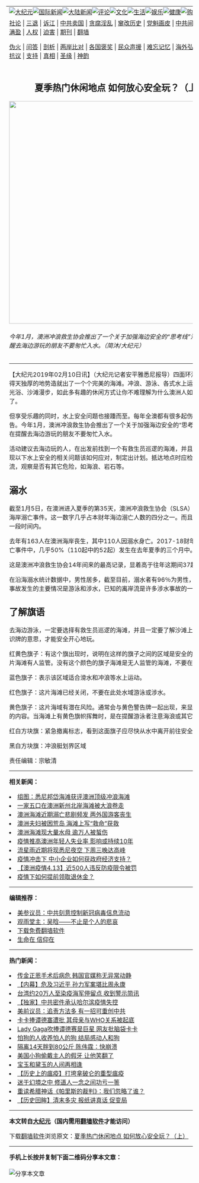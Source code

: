 <a name="1" id="1" target="_blank"></a><span id="1"></span>
<table align=center border="0"><tr><td colspan="2" VALIGN=TOP><a href="/gb/nsc413.md#1"><img src="https://raw.githubusercontent.com/wfruxc2424/www/master/t/djy/1.jpg" title="大纪元"></a><a href="/gb/n24hr.md#1"><img src="https://raw.githubusercontent.com/wfruxc2424/www/master/t/djy/3.jpg" title="国际新闻"></a><a href="/gb/nsc413.md#1"><img src="https://raw.githubusercontent.com/wfruxc2424/www/master/t/djy/4.jpg" title="大陆新闻"></a><a href="/gb/news392.md#1"><img src="https://raw.githubusercontent.com/wfruxc2424/www/master/t/djy/5.jpg" title="评论"></a><a href="/gb/news2007.md#1"><img src="https://raw.githubusercontent.com/wfruxc2424/www/master/t/djy/6.jpg" title="文化"></a><a href="/gb/news2008.md#1"><img src="https://raw.githubusercontent.com/wfruxc2424/www/master/t/djy/7.jpg" title="生活"></a><a href="/gb/ncyule.md#1"><img src="https://raw.githubusercontent.com/wfruxc2424/www/master/t/djy/8.jpg" title="娱乐"></a><a href="/gb/nsc1002.md#1"><img src="https://raw.githubusercontent.com/wfruxc2424/www/master/t/djy/9.jpg" title="健康"><a href="https://www.youlucky.com"><img src="https://raw.githubusercontent.com/wfruxc2424/www/master/t/djy/10.jpg" title="购物"></a><a href="https://donate.epochtimes.com/?utm_medium=epochtimes&utm_source=referral&utm_campaign=donate_button_djyarticleheader"><img src="https://raw.githubusercontent.com/wfruxc2424/www/master/t/djy/12.jpg" title="捐款"></a></td></tr>
<tr><td colspan="2" VALIGN=TOP><a target="_blank" href="/gb/9p.md#1">社论</a> | <a target="_blank" href="/gb/nf5657.md#1">三退</a> | <a target="_blank" href="/gb/nf6124.md#1">诉江</a> | <a target="_blank" href="/gb/nf1176117.md#1">中共卖国</a> | <a target="_blank" href="/gb/nf5773.md#1">贪腐淫乱</a> | <a target="_blank" href="/gb/nf1176115.md#1">窜改历史</a> | <a target="_blank" href="/gb/nf1176107.md#1">党魁画皮</a> | <a target="_blank" href="/gb/nf1320400.md#1">中共间谍</a> | <a target="_blank" href="/gb/nf1176114.md#1">破坏传统</a> | <a target="_blank" href="https://github.com/wfruxc2424/ntdtv/blob/master/gb/prog447_1.md#1">恶贯满盈</a> | <a target="_blank" href="/gb/ncid278.md#1">人权</a> | <a target="_blank" href="/gb/nf1176111.md#1">迫害</a> | <a target="_blank" href="https://gitlab.com/szzd1/mh-qikan/blob/master/README.md#1">期刊</a> | <a target="_blank" href="https://github.com/bannedbook/fanqiang/wiki">翻墙</a></p><p><a target="_blank" href="/gb/nf5562.md#1">伪火</a> | <a target="_blank" href="/gb/nf4378.md#1">问答</a> | <a target="_blank" href="/gb/nf5792.md#1">剖析</a> | <a target="_blank" href="/gb/nf5735.md#1">两岸比对</a> | <a target="_blank" href="/gb/nf6119.md#1">各国褒奖</a> | <a target="_blank" href="/gb/nf6120.md#1">民众声援</a> | <a target="_blank" href="/gb/nf1188594.md#1">难忘记忆</a> | <a target="_blank" href="/gb/nf3180.md#1">海外弘传</a> | <a target="_blank" href="/gb/nf5410.md#1">万人上访</a> | <a target="_blank" href="https://github.com/wfruxc2424/ntdtv/blob/master/gb/prog1530_1.md#1">和平抗议</a> | <a target="_blank" href="/gb/nf4386.md#1">支持</a> | <a target="_blank" href="/gb/nf4389.md#1">真相</a> | <a target="_blank" href="/gb/nf5790.md#1">圣缘</a> | <a target="_blank" href="/gb/nf4786.md#1">神韵</a></td></tr>
<tr><td VALIGN=TOP width="626"><h2 align=center>夏季热门休闲地点 如何放心安全玩？（上）</h2>
<img width="600" src="https://i.epochtimes.com/assets/uploads/2019/02/DSC_1403-600x400.jpg" />
<h6>今年1月，澳洲冲浪救生协会推出了一个关于加强海边安全的“思考线”活动。旨在提醒去海边游玩的朋友不要匆忙入水。（简沐/大纪元）
</h6>
<hr>
<p>【大纪元2019年02月10日讯】（大纪元记者安平雅悉尼报导）四面环海的<ahref="/gb/tag/%E6%BE%B3%E6%B4%B2.md#1">澳洲</a>因其得天独厚的地势造就出了一个个完美的<ahref="/gb/tag/%E6%B5%B7%E6%BB%A9.md#1">海滩</a>。<ahref="/gb/tag/%E5%86%B2%E6%B5%AA.md#1">冲浪</a>、游泳、各式水上运动；野餐、阳光浴、沙滩漫步，如此多有趣的休闲方式让你不难理解为什么澳洲人如此热爱海滩了。</p>
<p>但享受乐趣的同时，水上安全问题也接踵而至。每年全澳都有很多起伤亡事件的报告。今年1月，<ahref="/gb/tag/%E6%BE%B3%E6%B4%B2.md#1">澳洲</a><ahref="/gb/tag/%E5%86%B2%E6%B5%AA.md#1">冲浪</a>救生协会推出了一个关于加强海边安全的“思考线”活动。旨在提醒去海边游玩的朋友不要匆忙入水。</p>
<p>活动建议去海边玩的人，在出发前找到一个有救生员巡逻的<ahref="/gb/tag/%E6%B5%B7%E6%BB%A9.md#1">海滩</a>，并且要了解如果出现以下水上安全的相关问题该如何应对，制定出计划。抵达地点时应检查是否有离岸流，观察是否有其它危险，如海浪、岩石等。</p>
<h2>溺水</h2>
<p>截至1月5日，在澳洲进入夏季的第35天，澳洲冲浪救生协会（SLSA）已记录了23起海岸溺亡事件。这一数字几乎占本财年海边溺亡人数的四分之一。而且是在这么短的一段时间内。</p>
<p>去年有163人在澳洲海岸丧生，其中110人因溺水身亡。2017-18财年发生的海边溺亡事件中，几乎50%（110起中的52起）发生在去年夏季的三个月中。</p>
<p>这是澳洲冲浪救生协会14年间来的最高记录，显着高于往年这期间37起的平均值。</p>
<p>在沿海溺水统计数据中，男性居多，截至目前，溺水者有96％为男性，4％是女性。事故发生的主要情况是游泳和涉水，已知的离岸流是许多涉水事故的一个因素。</p>
<h2>了解旗语</h2>
<p>去海边游泳，一定要选择有救生员巡逻的海滩，并且一定要了解沙滩上旗帜和一些标识牌的意思，才能安全开心地玩。</p>
<p>红黄色旗子：有这个旗出现时，说明在这样的旗子之间的区域是安全的游泳区域，这片海滩有人监管。没有这个颜色的旗子海滩是无人监管的海滩，不要在这里游泳。</p>
<p>蓝色旗子：表示该区域适合滑水和冲浪等水上运动。</p>
<p>红色旗子：这片海滩已经关闭，不要在此处水域游泳或涉水。</p>
<p>黄色旗子：这片海域有潜在风险。通常会与黄色警告牌一起出现，来显示你需要注意的内容。当海滩上有黄色旗帜挥舞时，是在提醒游泳者注意海浪或其它危险。</p>
<p>红白方块旗：紧急撤离标志，看到这面旗子应尽快从水中离开前往安全地带。</p>
<p>黑白方块旗：冲浪艇划界区域</p>
<p>责任编辑：宗敏清</p>

<hr>


<strong>相关新闻：</strong>
<li><a href="/gb/17/12/3/n9919323.md#1">组图：悉尼邦岱海滩获评澳洲顶级冲浪海滩</a></li>
<li><a href="/gb/17/12/18/n9968335.md#1">一家五口在澳洲新州北岸海滩被大浪卷走</a></li>
<li><a href="/gb/17/12/18/n9969730.md#1">澳洲海滩近期溺亡悲剧频发 两外国游客丧生</a></li>
<li><a href="/gb/18/2/22/n10162323.md#1">澳洲夫妇被困荒岛 海滩上写“救命”获救</a></li>
<li><a href="/gb/19/1/7/n10959898.md#1">澳洲海滩现大量水母 逾万人被蜇伤</a></li>
<li><a href="/gb/20/4/16/n12035383.md#1">疫情推高澳洲年轻人失业率 影响或持续10年</a></li>
<li><a href="/gb/20/4/16/n12035216.md#1">流星雨近期将现悉尼夜空 下周三晚达高峰</a></li>
<li><a href="/gb/20/4/14/n12029570.md#1">疫情冲击下 中小企业如何获政府经济支持？</a></li>
<li><a href="/gb/20/4/13/n12026412.md#1">【澳洲疫情4.13】近500人违反防疫限令被罚</a></li>
<li><a href="/gb/20/4/13/n12026082.md#1">疫情下如何提前领取退休金？</a></li>
<hr>


<strong>编辑推荐：</strong>
<li><a href="/gb/20/2/22/n11887949.md#1">美参议员：中共刻意控制新冠病毒信息流动</a></li>
<li><a href="/gb/19/5/26/n11280593.md#1" target="_blank">观雨堂主：吴晗——不止是个人的悲哀</a></li><li><a href="https://github.com/bannedbook/fanqiang/wiki" target="_blank">下载免费翻墙软件</a></li><li><a href="/gb/14/5/28/n4165491.md#1" target="_blank">生命在 信仰在</a></li>
<hr>

<strong>热门新闻：</strong>
<li><a href="/gb/20/4/21/n12047939.md#1">传金正恩手术后病危 韩国官媒称无异常动静</a></li>
<li><a href="/gb/20/4/20/n12045614.md#1">【内幕】危及习近平 孙力军案堪比周永康</a></li>
<li><a href="/gb/20/4/18/n12041829.md#1">台湾约20万人至染疫海军停留点 收到警示简讯</a></li>
<li><a href="/gb/20/4/21/n12047737.md#1">【独家】中共密件承认哈尔滨疫情失控</a></li>
<li><a href="/gb/20/4/19/n12044540.md#1">美前议员：追责方法多 有一招可重创中共</a></li>
<li><a href="/gb/20/4/20/n12046904.md#1">卡卡捧谭德塞遭批 其母亲与WHO关系被起底</a></li>
<li><a href="/gb/20/4/19/n12044473.md#1">Lady Gaga吹捧谭德赛是巨星 网友批脑袋卡卡</a></li>
<li><a href="/gb/20/4/19/n12043178.md#1">怕狗的人收养怕人的狗 结局感动人和狗</a></li>
<li><a href="/gb/20/4/20/n12046991.md#1">隔离14天胖到80公斤 陈伟霆：快崩溃</a></li>
<li><a href="/gb/20/4/20/n12045923.md#1">美国小狗偷戴主人的假牙 让他笑翻了</a></li>
<li><a href="/gb/20/4/19/n12044305.md#1">宝玉和黛玉的人间再相逢</a></li>
<li><a href="/gb/20/4/12/n12025238.md#1">【历史上的瘟疫】打垮拿破仑的重型瘟疫</a></li>
<li><a href="/gb/20/4/19/n12043793.md#1">迷于幻境之中 修道人一念之间功亏一篑</a></li>
<li><a href="/gb/20/4/14/n12029632.md#1">重读希腊神话《帕里斯的裁判》：我们忽略了谁？</a></li>
<li><a href="/gb/20/4/19/n12043540.md#1">【历史回眸】清末多灾 报纸讲真话 促变局</a></li>
<hr>

<strong>本文转自<a href="https://www.epochtimes.com">大纪元</a>（国内需用<a href="https://github.com/bannedbook/fanqiang/wiki">翻墙软件</a>才能访问）</strong><p>下载<a href="https://github.com/bannedbook/fanqiang/wiki">翻墙软件</a>浏览原文：<a href="https://www.epochtimes.com/gb/19/2/10/n11035672.htm">夏季热门休闲地点 如何放心安全玩？（上）</a></p><hr>

<strong>手机上长按并复制下面二维码分享本文章：</strong><br><br><img src="http://d1p1.ip.zn2.us/v.php?action=qrcode&url=/gb/19/2/10/n11035672.md%231" title="分享本文章"></td><td VALIGN=TOP><a href="/gb/16/1/21/n4622075.md?dfh#1" target="_blank"><img src="https://raw.githubusercontent.com/wfruxc2424/djy/master/gb/300/wei-f1.jpg" title="中共的伪火骗局"  alt="中共的伪火骗局"></a><br><a href="https://github.com/wfruxc2424/www/blob/master/README.md?dfh#9" target="_blank"><img src="https://raw.githubusercontent.com/wfruxc2424/djy/master/gb/300/yong-h.jpg" title="永恒的见证"  alt="永恒的见证"></a><br><a href="/gb/13/9/29/n3974789.md?dfh#1" target="_blank"><img src="https://raw.githubusercontent.com/wfruxc2424/djy/master/gb/300/shang-lnz.jpg" title="善良女子被中共投男牢"  alt="善良女子被中共投男牢"></a><br><a href="/gb/16/3/16/n4663449.md?dfh#1" target="_blank"><img src="https://raw.githubusercontent.com/wfruxc2424/djy/master/gb/300/huo-z3.jpg" title="警卫目击活摘器官"  alt="警卫目击活摘器官"></a><br><a href="/gb/16/8/7/n8177641.md?dfh#1" target="_blank"><img src="https://raw.githubusercontent.com/wfruxc2424/djy/master/gb/300/huo-z4.jpg" title="证人描述活摘恐怖"  alt="证人描述活摘恐怖"></a><br><a href="/gb/10/4/19/n2881569.md?dfh#1" target="_blank"><img src="https://raw.githubusercontent.com/wfruxc2424/djy/master/gb/300/huo-z1.jpg" title="揭开活摘器官黑幕"  alt="揭开活摘器官黑幕"></a><br><a href="/gb/10/11/7/n3077476.md?dfh#1" target="_blank"><img src="https://raw.githubusercontent.com/wfruxc2424/djy/master/gb/300/ma-ks.jpg" title="马克思的成魔之路"  alt="马克思的成魔之路"></a><br><a href="/gb/14/6/9/n4173977.md?dfh#1" target="_blank"><img src="https://raw.githubusercontent.com/wfruxc2424/djy/master/gb/300/chang-zs.jpg" title="藏字石 蕴天机"  alt="藏字石 蕴天机"></a><br><a href="/gb/18/5/10/n10381511.md?dfh#1" target="_blank"><img src="https://raw.githubusercontent.com/wfruxc2424/djy/master/gb/300/st1.jpg" title="关注3亿人三退"  alt="关注3亿人三退"></a><br><a href="/gb/18/3/21/n10237682.md?dfh#1" target="_blank"><img src="https://raw.githubusercontent.com/wfruxc2424/djy/master/gb/300/jie-t.jpg" title="解体中共复兴中华"  alt="解体中共复兴中华"></a><br><a href="/gb/9/2/9/n2422991.md?dfh#1" target="_blank"><img src="https://raw.githubusercontent.com/wfruxc2424/djy/master/gb/300/gao-zs.jpg" title="中共迫害良心律师"  alt="中共迫害良心律师"></a><br><a href="/gb/18/12/9/n10900044.md?dfh#1" target="_blank"><img src="https://raw.githubusercontent.com/wfruxc2424/djy/master/gb/300/sj1.jpg" title="303万人举报江泽民"  alt="303万人举报江泽民"></a><br><a href="/gb/18/8/28/n10672014.md?dfh#1" target="_blank"><img src="https://raw.githubusercontent.com/wfruxc2424/djy/master/gb/300/sj2.jpg" title="这些官员为何起诉江泽民"  alt="这些官员为何起诉江泽民"></a><br><a href="/gb/8/12/18/n2367165.md?dfh#1" target="_blank"><img src="https://raw.githubusercontent.com/wfruxc2424/djy/master/gb/300/liangan.jpg" title="海峡两岸的强烈对比"  alt="海峡两岸的强烈对比"></a><br><a href="/gb/15/12/10/n4593139.md?dfh#1" target="_blank"><img src="https://raw.githubusercontent.com/wfruxc2424/djy/master/gb/300/jia-ndzl.jpg" title="加拿大总理的贺信"  alt="加拿大总理的贺信"></a><br><a href="/gb/11/6/17/n3289382.md?dfh#1" target="_blank"><img src="https://raw.githubusercontent.com/wfruxc2424/djy/master/gb/300/xiao-wd.jpg" title="探寻真相兼听则明"  alt="探寻真相兼听则明"></a><br><a href="/gb/18/10/27/n10812623.md?dfh#1" target="_blank"><img src="https://raw.githubusercontent.com/wfruxc2424/djy/master/gb/300/yindu.jpg" title="印度媒体报道东方"  alt="印度媒体报道东方"></a><br><a href="/gb/18/6/9/n10469652.md?dfh#1" target="_blank"><img src="https://raw.githubusercontent.com/wfruxc2424/djy/master/gb/300/xie-j.jpg" title="不一样的海外校园"  alt="不一样的海外校园"></a><br><a href="/gb/7/4/5/n1669415.md?dfh#1" target="_blank"><img src="https://raw.githubusercontent.com/wfruxc2424/djy/master/gb/300/li-up.jpg" title="从大师到徒弟的传奇"  alt="从大师到徒弟的传奇"></a><br><a href="/gb/17/5/26/n9191512.md?dfh#1" target="_blank"><img src="https://raw.githubusercontent.com/wfruxc2424/djy/master/gb/300/zfl2.jpg" title="亿万人与东方一本奇书"  alt="亿万人与东方一本奇书"></a><br><a href="/gb/13/11/27/n4020290.md?dfh#1" target="_blank"><img src="https://raw.githubusercontent.com/wfruxc2424/djy/master/gb/300/zhen-h.jpg" title="大陆见不到的震撼场面"  alt="大陆见不到的震撼场面"></a><br><a href="/gb/15/7/17/n4482910.md?dfh#1" target="_blank"><img src="https://raw.githubusercontent.com/wfruxc2424/djy/master/gb/300/dalu-sk.jpg" title="人心向善 大陆当初盛况"  alt="人心向善 大陆当初盛况"></a><br><a href="/gb/19/1/5/n10955468.md?dfh#1" target="_blank"><img src="https://raw.githubusercontent.com/wfruxc2424/djy/master/gb/300/zfl1.jpg" title="追寻真理 这书讲什么"  alt="追寻真理 这书讲什么"></a><br><a href="https://github.com/bannedbook/fanqiang/wiki" target="_blank"><img src="https://raw.githubusercontent.com/wfruxc2424/djy/master/gb/300/fq1.jpg" title="下载免费翻墙软件"  alt="下载免费翻墙软件"></a><br></td></tr></table>